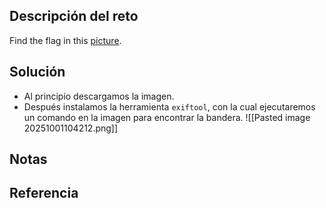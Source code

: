## Descripción del reto
Find the flag in this [picture](https://jupiter.challenges.picoctf.org/static/916b07b4c87062c165ace1d3d31ef655/pico_img.png).

## Solución
- Al principio descargamos la imagen.
- Después instalamos la herramienta `exiftool`, con la cual ejecutaremos un comando en la imagen para encontrar la bandera.
![[Pasted image 20251001104212.png]]

## Notas


## Referencia